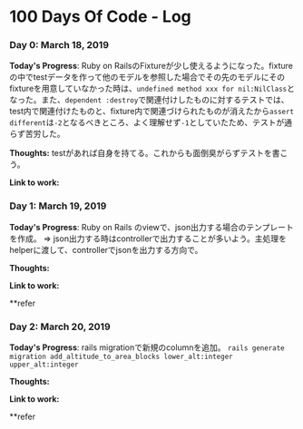 # 100 Days Of Code - Log

### Day 0: March  18, 2019 

**Today's Progress**: Ruby on RailsのFixtureが少し使えるようになった。fixtureの中でtestデータを作って他のモデルを参照した場合でその先のモデルにそのfixtureを用意していなかった時は、``undefined method xxx for nil:NilClass``となった。また、`dependent :destroy`で関連付けしたものに対するテストでは、test内で関連付けたものと、fixture内で関連づけられたものが消えたから`assert different`は`-2`となるべきところ、よく理解せず`-1`としていたため、テストが通らず苦労した。

**Thoughts:** testがあれば自身を持てる。これからも面倒臭がらずテストを書こう。

**Link to work:** 

### Day 1: March  19, 2019 

**Today's Progress**: Ruby on Rails のviewで、json出力する場合のテンプレートを作成。 => json出力する時はcontrollerで出力することが多いよう。主処理をhelperに渡して、controllerでjsonを出力する方向で。

**Thoughts:** 

**Link to work:**

**refer 

### Day 2: March  20, 2019 

**Today's Progress**: rails migrationで新規のcolumnを追加。
```rails generate migration add_altitude_to_area_blocks lower_alt:integer upper_alt:integer```

**Thoughts:** 

**Link to work:**

**refer 
